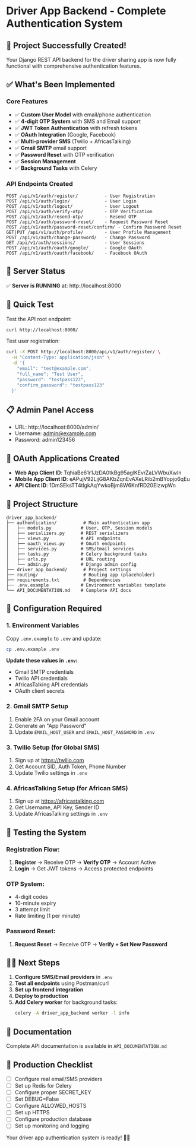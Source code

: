 # Driver App Backend - Complete Authentication System

## 🎉 Project Successfully Created!

Your Django REST API backend for the driver sharing app is now fully functional with comprehensive authentication features.

## ✅ What's Been Implemented

### Core Features
- ✅ **Custom User Model** with email/phone authentication
- ✅ **4-digit OTP System** with SMS and Email support
- ✅ **JWT Token Authentication** with refresh tokens
- ✅ **OAuth Integration** (Google, Facebook)
- ✅ **Multi-provider SMS** (Twilio + AfricasTalking)
- ✅ **Gmail SMTP** email support
- ✅ **Password Reset** with OTP verification
- ✅ **Session Management** 
- ✅ **Background Tasks** with Celery

### API Endpoints Created
```
POST /api/v1/auth/register/          - User Registration
POST /api/v1/auth/login/             - User Login  
POST /api/v1/auth/logout/            - User Logout
POST /api/v1/auth/verify-otp/        - OTP Verification
POST /api/v1/auth/resend-otp/        - Resend OTP
POST /api/v1/auth/password-reset/    - Request Password Reset
POST /api/v1/auth/password-reset/confirm/ - Confirm Password Reset
GET|PUT /api/v1/auth/profile/        - User Profile Management
POST /api/v1/auth/change-password/   - Change Password
GET /api/v1/auth/sessions/           - User Sessions
POST /api/v1/auth/oauth/google/      - Google OAuth
POST /api/v1/auth/oauth/facebook/    - Facebook OAuth
```

## 🚀 Server Status
✅ **Server is RUNNING** at: http://localhost:8000

## 🔧 Quick Test

Test the API root endpoint:
```bash
curl http://localhost:8000/
```

Test user registration:
```bash
curl -X POST http://localhost:8000/api/v1/auth/register/ \
  -H "Content-Type: application/json" \
  -d '{
    "email": "test@example.com",
    "full_name": "Test User",
    "password": "testpass123",
    "confirm_password": "testpass123"
  }'
```

## 📋 Admin Panel Access
- URL: http://localhost:8000/admin/
- Username: admin@example.com
- Password: admin123456

## 🔑 OAuth Applications Created
- **Web App Client ID**: TqhiaBe61r1JzDA0tkBg95aglKEvrZaLVWbuXwIn
- **Mobile App Client ID**: eAPujV92LijG8AKbZqnEvAXeLRib2mBYopjo6qEu  
- **API Client ID**: 1DmSEksTT4tlgkAqYwkoBjm8W6KnfRD20ElzwpWn

## 📁 Project Structure
```
driver_app_backend/
├── authentication/          # Main authentication app
│   ├── models.py           # User, OTP, Session models
│   ├── serializers.py      # REST serializers
│   ├── views.py            # API endpoints
│   ├── oauth_views.py      # OAuth endpoints
│   ├── services.py         # SMS/Email services
│   ├── tasks.py            # Celery background tasks
│   ├── urls.py             # URL routing
│   └── admin.py            # Django admin config
├── driver_app_backend/      # Project settings
├── routing/                 # Routing app (placeholder)
├── requirements.txt         # Dependencies
├── .env.example            # Environment variables template
└── API_DOCUMENTATION.md    # Complete API docs
```

## 🔧 Configuration Required

### 1. Environment Variables
Copy `.env.example` to `.env` and update:

```bash
cp .env.example .env
```

**Update these values in `.env`:**
- Gmail SMTP credentials
- Twilio API credentials  
- AfricasTalking API credentials
- OAuth client secrets

### 2. Gmail SMTP Setup
1. Enable 2FA on your Gmail account
2. Generate an "App Password"
3. Update `EMAIL_HOST_USER` and `EMAIL_HOST_PASSWORD` in `.env`

### 3. Twilio Setup (for Global SMS)
1. Sign up at https://twilio.com
2. Get Account SID, Auth Token, Phone Number
3. Update Twilio settings in `.env`

### 4. AfricasTalking Setup (for African SMS)
1. Sign up at https://africastalking.com
2. Get Username, API Key, Sender ID
3. Update AfricasTalking settings in `.env`

## 🧪 Testing the System

### Registration Flow:
1. **Register** → Receive OTP → **Verify OTP** → Account Active
2. **Login** → Get JWT tokens → Access protected endpoints

### OTP System:
- 4-digit codes
- 10-minute expiry
- 3 attempt limit
- Rate limiting (1 per minute)

### Password Reset:
1. **Request Reset** → Receive OTP → **Verify + Set New Password**

## 🏃‍♂️ Next Steps

1. **Configure SMS/Email providers** in `.env`
2. **Test all endpoints** using Postman/curl
3. **Set up frontend integration**
4. **Deploy to production**
5. **Add Celery worker** for background tasks:
   ```bash
   celery -A driver_app_backend worker -l info
   ```

## 📖 Documentation
Complete API documentation is available in `API_DOCUMENTATION.md`

## 🎯 Production Checklist
- [ ] Configure real email/SMS providers
- [ ] Set up Redis for Celery
- [ ] Configure proper SECRET_KEY
- [ ] Set DEBUG=False
- [ ] Configure ALLOWED_HOSTS
- [ ] Set up HTTPS
- [ ] Configure production database
- [ ] Set up monitoring and logging

Your driver app authentication system is ready! 🚗✨